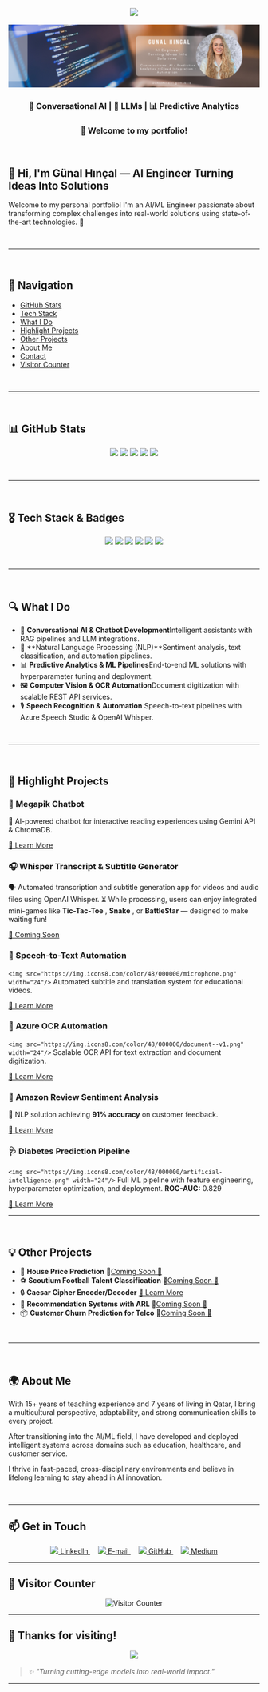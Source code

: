 <p align="center">
  <img src="https://readme-typing-svg.demolab.com?font=Fira+Code&weight=700&pause=1000&color=F7A248&center=true&vCenter=true&multiline=true&lines=Generative+AI+Engineer" />
</p>

<p align="center">
  <img src="https://raw.githubusercontent.com/GunalHincal/GunalHincal.github.io/main/banner.png" alt="Banner" />
</p>

<h3 align="center">🧠 Conversational AI | 🤖 LLMs | 📊 Predictive Analytics</h3>
<h3 align="center">🚀 Welcome to my portfolio!</h3>

<br>

## 👋 Hi, I'm Günal Hınçal — AI Engineer Turning Ideas Into Solutions

Welcome to my personal portfolio!
I'm an AI/ML Engineer passionate about transforming complex challenges into real-world solutions using state-of-the-art technologies. 🚀

<br>

---

<br>

## 🧭 Navigation

- [GitHub Stats](#github-stats)
- [Tech Stack](#tech-stack--badges)
- [What I Do](#what-i-do)
- [Highlight Projects](#highlight-projects)
- [Other Projects](#other-projects)
- [About Me](#about-me)
- [Contact](#get-in-touch)
- [Visitor Counter](#visitor-counter)

<br>

---

<br>

## 📊 GitHub Stats

<p align="center">
  <img src="https://github-profile-summary-cards.vercel.app/api/cards/profile-details?username=GunalHincal&theme=radical" />
  <img src="https://github-profile-summary-cards.vercel.app/api/cards/repos-per-language?username=GunalHincal&theme=radical" />
  <img src="https://github-profile-summary-cards.vercel.app/api/cards/most-commit-language?username=GunalHincal&theme=radical" />
  <img src="https://github-profile-summary-cards.vercel.app/api/cards/stats?username=GunalHincal&theme=radical" />
  <img src="https://github-profile-summary-cards.vercel.app/api/cards/productive-time?username=GunalHincal&theme=radical&utcOffset=3" />
</p>

<br>

---

<br>

## 🎖️ Tech Stack & Badges

<p align="center">
  <img src="https://img.shields.io/badge/Python-3776AB?style=for-the-badge&logo=python&logoColor=white" />
  <img src="https://img.shields.io/badge/FastAPI-009688?style=for-the-badge&logo=fastapi&logoColor=white" />
  <img src="https://img.shields.io/badge/Azure-0078D4?style=for-the-badge&logo=microsoftazure&logoColor=white" />
  <img src="https://img.shields.io/badge/LLMs-FF6F00?style=for-the-badge" />
  <img src="https://img.shields.io/badge/NLP-FF4081?style=for-the-badge" />
  <img src="https://img.shields.io/badge/GitHub%20Pages-222222?style=for-the-badge&logo=github&logoColor=white" />
</p>

<br>

---

<br>

## 🔍 What I Do

- 🤖 **Conversational AI & Chatbot Development**Intelligent assistants with RAG pipelines and LLM integrations.
- 📝 **Natural Language Processing (NLP)**Sentiment analysis, text classification, and automation pipelines.
- 📊 **Predictive Analytics & ML Pipelines**End-to-end ML solutions with hyperparameter tuning and deployment.
- 🖼️ **Computer Vision & OCR Automation**Document digitization with scalable REST API services.
- 🎙️ **Speech Recognition & Automation**
  Speech-to-text pipelines with Azure Speech Studio & OpenAI Whisper.

<br>

---

<br>

## 🚀 Highlight Projects

### 📖 Megapik Chatbot

🤖 AI-powered chatbot for interactive reading experiences using Gemini API & ChromaDB. 

[🔗 Learn More](https://github.com/GunalHincal/Megapik_Yeniden_Chatbot)

### 🎧 Whisper Transcript & Subtitle Generator

🗣️ Automated transcription and subtitle generation app for videos and audio files using OpenAI Whisper. ⏳ While processing, users can enjoy integrated mini-games like **Tic-Tac-Toe** , **Snake** , or **BattleStar** — designed to make waiting fun! 

[🔗 Coming Soon]()

### 📝 Speech-to-Text Automation

`<img src="https://img.icons8.com/color/48/000000/microphone.png" width="24"/>` Automated subtitle and translation system for educational videos. 

[🔗 Learn More](https://github.com/GunalHincal/whisper-audio-to-text-app)

### 🧾 Azure OCR Automation

`<img src="https://img.icons8.com/color/48/000000/document--v1.png" width="24"/>` Scalable OCR API for text extraction and document digitization. 

[🔗 Learn More](https://github.com/GunalHincal/azure-ocr-api)

### 🧠 Amazon Review Sentiment Analysis

💬 NLP solution achieving **91% accuracy** on customer feedback. 

[🔗 Learn More](https://github.com/GunalHincal/NLP-Sentiment-Analysis-Amazon)

### 🩺 Diabetes Prediction Pipeline

`<img src="https://img.icons8.com/color/48/000000/artificial-intelligence.png" width="24"/>` Full ML pipeline with feature engineering, hyperparameter optimization, and deployment.
**ROC-AUC:** 0.829 

[🔗 Learn More](https://github.com/GunalHincal/Diabetes-Prediction-ML-Project)


---

<br>

## 💡 Other Projects

<!-- PROJECTS:START -->

<!-- PROJECTS:END -->

- 🏡 **House Price Prediction** 🔗[Coming Soon 🚧]()
- ⚽ **Scoutium Football Talent Classification** 🔗[Coming Soon 🚧]()
- 🔒 **Caesar Cipher Encoder/Decoder** [🔗 Learn More](https://github.com/GunalHincal/Caesar-Cipher-Turkish)
- 🛒 **Recommendation Systems with ARL** 🔗[Coming Soon 🚧]()
- 📦 **Customer Churn Prediction for Telco** 🔗[Coming Soon 🚧]()

<br>

---

<br>

## 🌍 About Me

With 15+ years of teaching experience and 7 years of living in Qatar, I bring a multicultural perspective, adaptability, and strong communication skills to every project.

After transitioning into the AI/ML field, I have developed and deployed intelligent systems across domains such as education, healthcare, and customer service.

I thrive in fast-paced, cross-disciplinary environments and believe in lifelong learning to stay ahead in AI innovation.

<br>

---

## 📫 Get in Touch

<p align="center">
  <a href="https://linkedin.com/in/gunalhincal" target="_blank">
    <img src="https://img.icons8.com/color/48/000000/linkedin.png" width="20"/> LinkedIn
  </a>
     
  <a href="mailto:gunalhincal@gmail.com" target="_blank">
    <img src="https://img.icons8.com/color/48/000000/gmail.png" width="20"/> E-mail
  </a>
     
  <a href="https://github.com/GunalHincal" target="_blank">
    <img src="https://img.icons8.com/ios-glyphs/30/000000/github.png" width="20"/> GitHub
  </a>
     
  <a href="https://medium.com/@hincalgunal" target="_blank">
    <img src="https://img.icons8.com/material-outlined/24/000000/medium-logo.png" width="20"/> Medium
  </a>
</p>

---

## 👀 Visitor Counter

<p align="center">
  <img src="https://komarev.com/ghpvc/?username=GunalHincal&style=flat-square&color=orange" alt="Visitor Counter" />
</p>

---

## 🙌 Thanks for visiting!

<p align="center">
  <img src="https://media.giphy.com/media/hvRJCLFzcasrR4ia7z/giphy.gif" width="50px" />
</p>

> *✨ "Turning cutting-edge models into real-world impact."*

---
